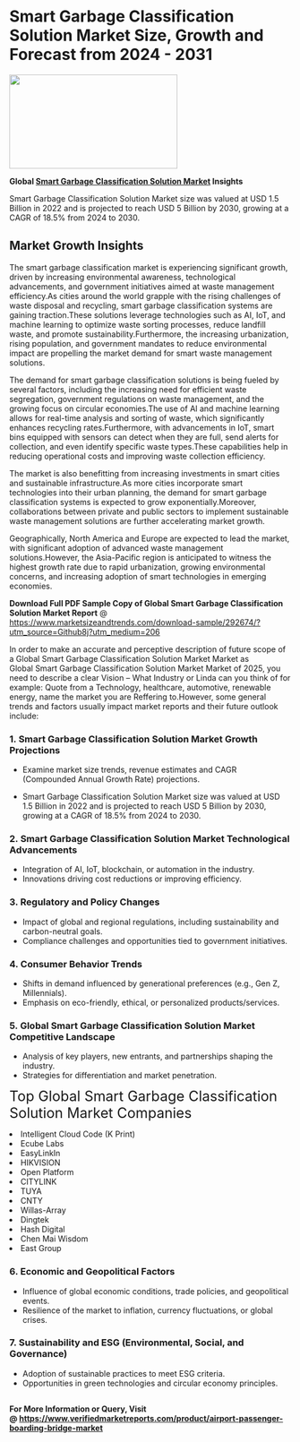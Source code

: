 <H1>Smart Garbage Classification Solution Market Size, Growth and Forecast from 2024 - 2031</H1><img class="aligncenter size-medium wp-image-584254" src="https://thirdeyenews.in/wp-content/uploads/2024/09/Global-Market-Research-300x168.jpeg" alt="" width="300" height="168" /><p><strong>Global&nbsp;<a href="https://www.marketsizeandtrends.com/download-sample/292674/?utm_source=Github8j?utm_medium=206">Smart Garbage Classification Solution Market</a> Insights</strong></p><p>Smart Garbage Classification Solution Market size was valued at USD 1.5 Billion in 2022 and is projected to reach USD 5 Billion by 2030, growing at a CAGR of 18.5% from 2024 to 2030.</p><p><h2>Market Growth Insights</h2> <p>The smart garbage classification market is experiencing significant growth, driven by increasing environmental awareness, technological advancements, and government initiatives aimed at waste management efficiency.As cities around the world grapple with the rising challenges of waste disposal and recycling, smart garbage classification systems are gaining traction.These solutions leverage technologies such as AI, IoT, and machine learning to optimize waste sorting processes, reduce landfill waste, and promote sustainability.Furthermore, the increasing urbanization, rising population, and government mandates to reduce environmental impact are propelling the market demand for smart waste management solutions.</p> <p>The demand for smart garbage classification solutions is being fueled by several factors, including the increasing need for efficient waste segregation, government regulations on waste management, and the growing focus on circular economies.The use of AI and machine learning allows for real-time analysis and sorting of waste, which significantly enhances recycling rates.Furthermore, with advancements in IoT, smart bins equipped with sensors can detect when they are full, send alerts for collection, and even identify specific waste types.These capabilities help in reducing operational costs and improving waste collection efficiency.</p> <p>The market is also benefitting from increasing investments in smart cities and sustainable infrastructure.As more cities incorporate smart technologies into their urban planning, the demand for smart garbage classification systems is expected to grow exponentially.Moreover, collaborations between private and public sectors to implement sustainable waste management solutions are further accelerating market growth.</p> <p>Geographically, North America and Europe are expected to lead the market, with significant adoption of advanced waste management solutions.However, the Asia-Pacific region is anticipated to witness the highest growth rate due to rapid urbanization, growing environmental concerns, and increasing adoption of smart technologies in emerging economies.</p> <p><span class=""><strong>Download Full PDF Sample Copy of Global Smart Garbage Classification Solution Market Report</strong> @ <a href="https://www.marketsizeandtrends.com/download-sample/292674/?utm_source=Github8j?utm_medium=206" target="_blank">https://www.marketsizeandtrends.com/download-sample/292674/?utm_source=Github8j?utm_medium=206</a></span></p><p>In order to make an accurate and perceptive description of future scope of a Global&nbsp;Smart Garbage Classification Solution Market Market as Global&nbsp;Smart Garbage Classification Solution Market Market of 2025, you need to describe a clear Vision &ndash; What Industry or Linda can you think of for example: Quote from a Technology, healthcare, automotive, renewable energy, name the market you are Reffering to.However, some general trends and factors usually impact market reports and their future outlook include:</p><h3>1.&nbsp;<strong>Smart Garbage Classification Solution Market Growth Projections</strong></h3><ul><li>Examine market size trends, revenue estimates and CAGR (Compounded Annual Growth Rate) projections.</li><li><p>Smart Garbage Classification Solution Market size was valued at USD 1.5 Billion in 2022 and is projected to reach USD 5 Billion by 2030, growing at a CAGR of 18.5% from 2024 to 2030.</p></li></ul><h3>2.&nbsp;<strong>Smart Garbage Classification Solution Market Technological Advancements</strong></h3><ul><li>Integration of AI, IoT, blockchain, or automation in the industry.</li><li>Innovations driving cost reductions or improving efficiency.</li></ul><h3>3.&nbsp;<strong>Regulatory and Policy Changes</strong></h3><ul><li>Impact of global and regional regulations, including sustainability and carbon-neutral goals.</li><li>Compliance challenges and opportunities tied to government initiatives.</li></ul><h3>4.&nbsp;<strong>Consumer Behavior Trends</strong></h3><ul><li>Shifts in demand influenced by generational preferences (e.g., Gen Z, Millennials).</li><li>Emphasis on eco-friendly, ethical, or personalized products/services.</li></ul><h3>5.&nbsp;<strong>Global Smart Garbage Classification Solution Market Competitive Landscape</strong></h3><ul><li>Analysis of key players, new entrants, and partnerships shaping the industry.</li><li>Strategies for differentiation and market penetration.</li></ul><p data-pm-slice="1 1 []"><span style="color: inherit; font-family: inherit; font-size: 25px;">Top Global Smart Garbage Classification Solution Market Companies</span></p><div class="" data-test-id=""><p><li>Intelligent Cloud Code (K Print)</li><li> Ecube Labs</li><li> EasyLinkIn</li><li> HIKVISION</li><li> Open Platform</li><li> CITYLINK</li><li> TUYA</li><li> CNTY</li><li> Willas-Array</li><li> Dingtek</li><li> Hash Digital</li><li> Chen Mai Wisdom</li><li> East Group</li></p></div><h3>6.&nbsp;<strong>Economic and Geopolitical Factors</strong></h3><ul><li>Influence of global economic conditions, trade policies, and geopolitical events.</li><li>Resilience of the market to inflation, currency fluctuations, or global crises.</li></ul><h3>7.&nbsp;<strong>Sustainability and ESG (Environmental, Social, and Governance)</strong></h3><ul><li>Adoption of sustainable practices to meet ESG criteria.</li><li>Opportunities in green technologies and circular economy principles.</li></ul><h2><strong style="font-size: 14px;">For More Information or Query, Visit @&nbsp;</strong><a style="background-color: #ffffff; font-size: 14px;" href="https://www.marketsizeandtrends.com/report/smart-garbage-classification-solution-market/" target="_blank">https://www.verifiedmarketreports.com/product/airport-passenger-boarding-bridge-market</a></h2>
